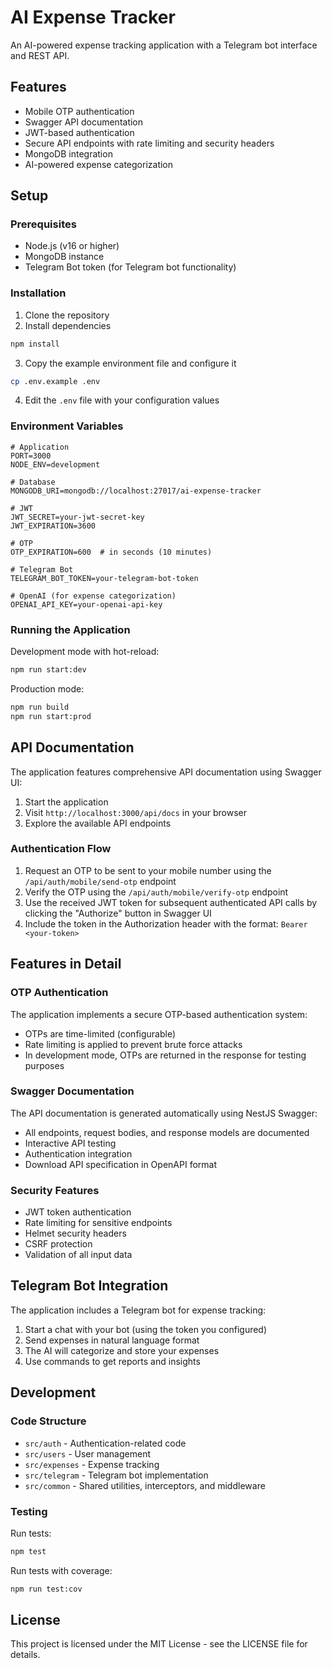 # AI Expense Tracker

An AI-powered expense tracking application with a Telegram bot interface and REST API.

## Features

- Mobile OTP authentication
- Swagger API documentation
- JWT-based authentication
- Secure API endpoints with rate limiting and security headers
- MongoDB integration
- AI-powered expense categorization

## Setup

### Prerequisites

- Node.js (v16 or higher)
- MongoDB instance
- Telegram Bot token (for Telegram bot functionality)

### Installation

1. Clone the repository
2. Install dependencies

```bash
npm install
```

3. Copy the example environment file and configure it

```bash
cp .env.example .env
```

4. Edit the `.env` file with your configuration values

### Environment Variables

```
# Application
PORT=3000
NODE_ENV=development

# Database
MONGODB_URI=mongodb://localhost:27017/ai-expense-tracker

# JWT
JWT_SECRET=your-jwt-secret-key
JWT_EXPIRATION=3600

# OTP
OTP_EXPIRATION=600  # in seconds (10 minutes)

# Telegram Bot
TELEGRAM_BOT_TOKEN=your-telegram-bot-token

# OpenAI (for expense categorization)
OPENAI_API_KEY=your-openai-api-key
```

### Running the Application

Development mode with hot-reload:

```bash
npm run start:dev
```

Production mode:

```bash
npm run build
npm run start:prod
```

## API Documentation

The application features comprehensive API documentation using Swagger UI:

1. Start the application
2. Visit `http://localhost:3000/api/docs` in your browser
3. Explore the available API endpoints

### Authentication Flow

1. Request an OTP to be sent to your mobile number using the `/api/auth/mobile/send-otp` endpoint
2. Verify the OTP using the `/api/auth/mobile/verify-otp` endpoint
3. Use the received JWT token for subsequent authenticated API calls by clicking the "Authorize" button in Swagger UI
4. Include the token in the Authorization header with the format: `Bearer <your-token>`

## Features in Detail

### OTP Authentication

The application implements a secure OTP-based authentication system:

- OTPs are time-limited (configurable)
- Rate limiting is applied to prevent brute force attacks
- In development mode, OTPs are returned in the response for testing purposes

### Swagger Documentation

The API documentation is generated automatically using NestJS Swagger:

- All endpoints, request bodies, and response models are documented
- Interactive API testing
- Authentication integration
- Download API specification in OpenAPI format

### Security Features

- JWT token authentication
- Rate limiting for sensitive endpoints
- Helmet security headers
- CSRF protection
- Validation of all input data

## Telegram Bot Integration

The application includes a Telegram bot for expense tracking:

1. Start a chat with your bot (using the token you configured)
2. Send expenses in natural language format
3. The AI will categorize and store your expenses
4. Use commands to get reports and insights

## Development

### Code Structure

- `src/auth` - Authentication-related code
- `src/users` - User management
- `src/expenses` - Expense tracking
- `src/telegram` - Telegram bot implementation
- `src/common` - Shared utilities, interceptors, and middleware

### Testing

Run tests:

```bash
npm test
```

Run tests with coverage:

```bash
npm run test:cov
```

## License

This project is licensed under the MIT License - see the LICENSE file for details. 